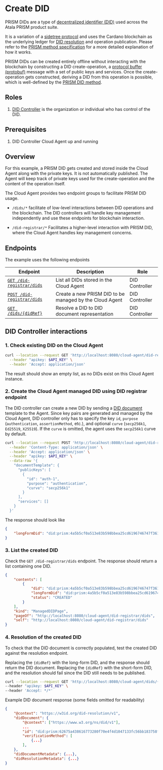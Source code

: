# Create DID

PRISM DIDs are a type of [decentralized identifier (DID)](/home/concepts/glossary#decentralized-identifier) used across the Atala PRISM product suite.

It is a variation of a [sidetree protocol](https://identity.foundation/sidetree/spec/) and uses the Cardano blockchain as the underlying ledger for [DID resolution](/home/concepts/glossary#did-resolution) and operation publication.
Please refer to the [PRISM method specification](https://github.com/input-output-hk/prism-did-method-spec/blob/main/w3c-spec/PRISM-method.md) for a more detailed explanation of how it works.

PRISM DIDs can be created entirely offline without interacting with the blockchain by constructing a DID create-operation, a [protocol buffer (protobuf)](/home/concepts/glossary#protocol-buffer) message with a set of public keys and services.
Once the create-operation gets constructed, deriving a DID from this operation is possible, which is well-defined by the [PRISM DID method](https://github.com/input-output-hk/prism-did-method-spec/blob/main/w3c-spec/PRISM-method.md).

## Roles

1. [DID Controller](/home/concepts/glossary#did-controller) is the organization or individual who has control of the DID.

## Prerequisites

1. DID Controller Cloud Agent up and running

## Overview

For this example, a PRISM DID gets created and stored inside the Cloud Agent along with the private keys. It is not automatically published.
The Agent will keep track of private keys used for the create-operation and the content of the operation itself.

The Cloud Agent provides two endpoint groups to facilitate PRISM DID usage.

- `/dids/*`
facilitate of low-level interactions between DID operations and the blockchain.
The DID controllers will handle key management independently and use these endpoints for blockchain interaction.

- `/did-registrar/*`
Facilitates a higher-level interaction with PRISM DID, where the Cloud Agent handles key management concerns.

## Endpoints

The example uses the following endpoints

| Endpoint                                                                               | Description                                             | Role           |
|----------------------------------------------------------------------------------------|---------------------------------------------------------|----------------|
| [`GET /did-registrar/dids`](/agent-api/#tag/DID-Registrar/operation/listManagedDid)    | List all DIDs stored in the Cloud Agent                 | DID Controller |
| [`POST /did-registrar/dids`](/agent-api/#tag/DID-Registrar/operation/createManagedDid) | Create a new PRISM DID to be managed by the Cloud Agent | DID Controller |
| [`GET /dids/{didRef}`](/agent-api/#tag/DID/operation/getDid)                           | Resolve a DID to DID document representation            | DID Controller |

## DID Controller interactions

### 1. Check existing DID on the Cloud Agent

```bash
curl --location --request GET 'http://localhost:8080/cloud-agent/did-registrar/dids' \
  --header "apikey: $API_KEY" \
  --header 'Accept: application/json'
```
The result should show an empty list, as no DIDs exist on this Cloud Agent instance.

### 2. Create the Cloud Agent managed DID using DID registrar endpoint

The DID controller can create a new DID by sending a [DID document](/home/concepts/glossary#did-document) template to the Agent.
Since key pairs are generated and managed by the Cloud Agent, DID controller only has to specify the key `id`,
`purpose` (`authentication`, `assertionMethod`, etc.), and optional `curve` (`secp256k1`, `Ed25519`, `X25519`).
If the `curve` is omitted, the agent uses the `secp256k1` curve by default.

```bash
curl --location --request POST 'http://localhost:8080/cloud-agent/did-registrar/dids' \
  --header 'Content-Type: application/json' \
  --header 'Accept: application/json' \
  --header "apikey: $API_KEY" \
  --data-raw '{
    "documentTemplate": {
      "publicKeys": [
        {
          "id": "auth-1",
          "purpose": "authentication",
          "curve": "secp256k1"
        }
      ],
      "services": []
    }
  }'
```

The response should look like

```json
{
    "longFormDid": "did:prism:4a5b5cf0a513e83b598bbea25cd6196746747f361a73ef77068268bc9bd732ff:Cr4BCrsBElsKBmF1dGgtMRAEQk8KCXNlY3AyNTZrMRIg0opTuxu-zt6aRbT1tPniG4eu4CYsQPM3rrLzvzNiNgwaIIFTnyT2N4U7qCQ78qtWC3-p0el6Hvv8qxG5uuEw-WgMElwKB21hc3RlcjAQAUJPCglzZWNwMjU2azESIKhBU0eCOO6Vinz_8vhtFSAhYYqrkEXC8PHGxkuIUev8GiAydFHLXb7c22A1Uj_PR21NZp6BCDQqNq2xd244txRgsQ"
}
```

### 3. List the created DID

Check the `GET /did-registrar/dids` endpoint. The response should return a list containing one DID.

```json
{
    "contents": [
        {
            "did": "did:prism:4a5b5cf0a513e83b598bbea25cd6196746747f361a73ef77068268bc9bd732ff",
            "longFormDid": "did:prism:4a5b5cf0a513e83b598bbea25cd6196746747f361a73ef77068268bc9bd732ff:Cr4BCrsBElsKBmF1dGgtMRAEQk8KCXNlY3AyNTZrMRIg0opTuxu-zt6aRbT1tPniG4eu4CYsQPM3rrLzvzNiNgwaIIFTnyT2N4U7qCQ78qtWC3-p0el6Hvv8qxG5uuEw-WgMElwKB21hc3RlcjAQAUJPCglzZWNwMjU2azESIKhBU0eCOO6Vinz_8vhtFSAhYYqrkEXC8PHGxkuIUev8GiAydFHLXb7c22A1Uj_PR21NZp6BCDQqNq2xd244txRgsQ",
            "status": "CREATED"
        }
    ],
    "kind": "ManagedDIDPage",
    "pageOf": "http://localhost:8080/cloud-agent/did-registrar/dids",
    "self": "http://localhost:8080/cloud-agent/did-registrar/dids"
}
```

### 4. Resolution of the created DID

To check that the DID document is correctly populated, test the created DID against the resolution endpoint.

Replacing the `{didRef}` with the long-form DID, and the response should return the DID document.
Replacing the `{didRef}` with the short-form DID, and the resolution should fail since the DID still needs to be published.

```bash
curl --location --request GET 'http://localhost:8080/cloud-agent/dids/{didRef}' \
--header "apikey: $API_KEY" \
--header 'Accept: */*'
```

Example DID document response (some fields omitted for readability)

```json
{
    "@context": "https://w3id.org/did-resolution/v1",
    "didDocument": {
        "@context": ["https://www.w3.org/ns/did/v1"],
        ...
        "id": "did:prism:62675a438616773280f70e4f4d1047133fc56bb183758fcccd5d5714ea5b1959:Cr0BCroBEloKBWtleS0xEARCTwoJc2VjcDI1NmsxEiDRh7iIj8WKJ28nde1uc6ZnEBWIwEVMXlIEmrqCo-bE5Bogn6o2TzP0HzekLOhA-06MrIpOuaaHL_Rhy01wyjV4ypsSXAoHbWFzdGVyMBABQk8KCXNlY3AyNTZrMRIg0y28R1CS3F0-kwNcQShdRhtcvz-LQlI86z1DIYrKM7oaIPkmCAegj-sSaAy0zTxrR9F4TSXB-62vCQxIsEovkEcA",
        "verificationMethod": [
            {...}
        ],
    },
    "didDocumentMetadata": {...},
    "didResolutionMetadata": {...}
}
```
